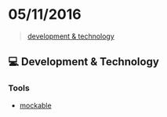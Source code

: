# 05/11/2016

> [development & technology](#computer-development--technology)


## :computer: Development & Technology

### Tools
- [mockable](https://www.mockable.io/)

